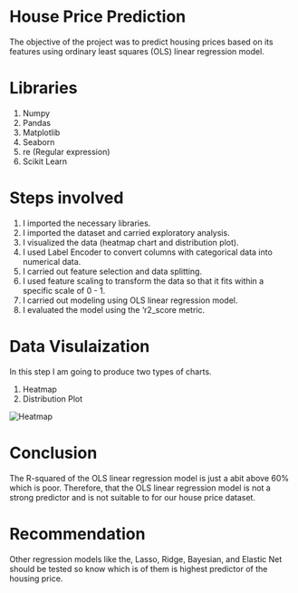 # House Price Prediction

The objective of the project was to predict housing prices based on its features using ordinary least squares (OLS) linear regression model. 

# Libraries
1. Numpy
2. Pandas 
3. Matplotlib
4. Seaborn 
5. re (Regular expression)
6. Scikit Learn

# Steps involved
1. I imported the necessary libraries.
2. I imported the dataset and carried exploratory analysis.
3. I visualized the data (heatmap chart and distribution plot).
4. I used Label Encoder to convert columns with categorical data into numerical data.
5. I carried out feature selection and data splitting.
6. I used feature scaling to transform the data so that it fits within a specific scale of 0 - 1.
7. I carried out modeling using OLS linear regression model.
8. I evaluated the model using the ‘r2_score metric.

# Data Visulaization
In this step I am going to produce two types of charts.
1. Heatmap
2. Distribution Plot

![Heatmap](https://user-images.githubusercontent.com/92667306/148219729-93a148d6-7782-4276-8451-9e92a766267b.png)

# Conclusion
The R-squared of the OLS linear regression model is just a abit above 60% which is poor. Therefore, that the OLS linear regression model is not a strong predictor and is not suitable to for our house price dataset.

# Recommendation
Other regression models like the, Lasso, Ridge, Bayesian, and Elastic Net should be tested so know which is of them is highest predictor of the housing price.
